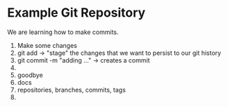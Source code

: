 # Example Git Repository

We are learning how to make commits.

1. Make some changes
2. git add -> "stage" the changes that we want to persist to our git history
3. git commit -m "adding ..." -> creates a commit
4. 
5. goodbye
6. docs
7. repositories, branches, commits, tags
8. 

